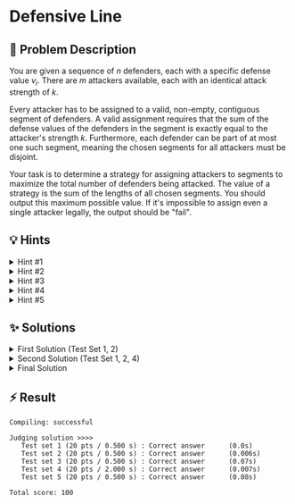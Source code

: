 # Defensive Line

## 📝 Problem Description

You are given a sequence of $n$ defenders, each with a specific defense value $v_i$. There are $m$ attackers available, each with an identical attack strength of $k$.

Every attacker has to be assigned to a valid, non-empty, contiguous segment of defenders. A valid assignment requires that the sum of the defense values of the defenders in the segment is exactly equal to the attacker's strength $k$. Furthermore, each defender can be part of at most one such segment, meaning the chosen segments for all attackers must be disjoint.

Your task is to determine a strategy for assigning attackers to segments to maximize the total number of defenders being attacked. The value of a strategy is the sum of the lengths of all chosen segments. You should output this maximum possible value. If it's impossible to assign even a single attacker legally, the output should be "fail".

## 💡 Hints

<details>

<summary>Hint #1</summary>

The problem asks for a maximum value, which often points towards optimization techniques. The core decision is which segments to pick. Since the segments must be disjoint, a choice to include one segment might prevent you from choosing another overlapping one. This suggests breaking the problem into subproblems: think about optimal solutions for smaller prefixes of defenders with fewer attackers, and build up to the full solution. What choices do you have at each position, and how do previous decisions affect future possibilities?

</details>

<details>
    
<summary>Hint #2</summary>

This problem can be modeled as finding an optimal selection of items (the valid segments) under certain constraints (disjointness). This structure is a classic indicator for Dynamic Programming.

</details>

<details>
    
<summary>Hint #3</summary>

Before trying to select the best combination of segments, it would be extremely helpful to first identify all possible segments that are "valid" candidates. That is, all contiguous subsegments whose defense values sum to exactly $k$.

How can you find all such contiguous segments efficiently? A naive approach of checking every possible start and end point would be too slow ($O(n^2)$). Can you think of a more efficient method, perhaps one that processes the defenders in a single pass? 

</details>

<details>

<summary>Hint #4</summary>

To first identify all valid segments before maximizing the total number of defenders attacked, you can use a sliding window technique. This allows you to efficiently find all contiguous subsegments whose sum equals $k$ without recalculating sums for overlapping segments.

</details>

<details>

<summary>Hint #5</summary>

A natural way to break down the problem into subproblems is by considering prefixes of the defender line and a certain number of available attackers. What is the maximum number of defenders we can engage using $i$ attackers, considering only the first $j$ defenders?

Let $DP(i, j)$ represent this value. When considering the state $DP(i, j)$, you have two main choices regarding the $j$-th defender: either they are not part of the last segment in your solution, or they are. This line of reasoning will lead you to a recurrence relation.

</details>

## ✨ Solutions

<details>

<summary>First Solution (Test Set 1, 2)</summary>

This initial attempt uses a **brute-force recursive** approach to find the optimal assignment. The `calcMaxValue` function explores all possible ways to place `m` attackers on disjoint segments that sum to `k`.

The function works by using a sliding window (`start`, `end`) to find the first available valid segment. Once a valid segment is found, it makes a recursive call to solve the subproblem for the remaining defenders (everything after the found segment) with one less attacker. It then continues to slide the window to find other possible first segments to see if they yield a better total result.

The main issue with this solution is its inefficiency. It does not use memoization, meaning it repeatedly solves the same subproblems. For example, the optimal way to assign `m-1` attackers to a specific suffix of the defender line is calculated multiple times. This leads to a very high time complexity, which is why it only passes the smallest test cases.

### Code

```cpp
#include<iostream>
#include<vector>
#include<cmath>

int calcMaxValue(std::vector<int>& d_sums, int n, int k, int start, int end, int r) {
  if(r == 0) return 0;
  if(end >= n) return -1;  // "fail"
  
  int max_value = -1;
  
  while(end != n) {
    int sum = d_sums[end] - d_sums[start - 1];

    if(sum == k) {
      int remainder_value = calcMaxValue(d_sums, n, k, end+1, end+1, r-1);
      
      if(remainder_value != -1) {
        max_value = std::max(max_value, end - (start - 1) + remainder_value);
        // break because if we are not able to fit r - 1 ranges in to the current interval,
        // we will not be able to fit them into an even smaller interval
        // break;
      }
    }
    
    // Advance sliding window
    if (sum < k || start == end) end++;
    else start++;
  }
  
  return max_value;
}

int main() {
  std::ios_base::sync_with_stdio(false);
  
  int n_tests; std::cin >> n_tests;
  while(n_tests--) {
    int n, m, k; std::cin >> n >> m >> k;
    
    int sum = 0;
    std::vector<int> d_sums = {0};
    for(int i = 0; i < n; i++) {
      int v; std::cin >> v;
      sum += v;
      d_sums.push_back(sum);
    }

    int max_value = calcMaxValue(d_sums, n + 1, k, 1, 1, m);
    
    if(max_value == -1) std::cout << "fail" << std::endl;
    else std::cout << max_value << std::endl;
  }
}
```

</details>

<details>

<summary>Second Solution (Test Set 1, 2, 4)</summary>

This initial solution employs a **top-down dynamic programming** approach with **memoization**. The core of this method is a recursive function, `calcMaxValue(start, r)`, which determines the maximum number of defenders that can be engaged using `r` attackers, starting from the defender at index `start`.

The state for the dynamic programming is defined by `(start, r)`, which corresponds to the subproblem for the suffix of defenders beginning at `start` with `r` attackers still available. To prevent redundant computations for identical subproblems, a memoization table, `memo[start][r]`, is utilized.

Within the recursive function, a **sliding window** technique is used to identify all valid segments that begin at or after the `start` index. For each segment that meets the criteria (i.e., a contiguous group of defenders whose values sum to `k`), the function recursively calls itself to solve the subproblem for the remaining defenders and attackers: `calcMaxValue(end_of_segment + 1, r - 1)`.

The function then selects the maximum value derived from all potential valid segments at the current stage. If no valid assignment is possible, it returns a "fail" indicator (-1). The recursion's base cases are when no attackers are left (`r = 0`) or when there are no more defenders to process.

This strategy systematically examines all valid combinations of disjoint segments and, with the aid of memoization, operates with sufficient efficiency to pass the initial test sets.

The primary drawback of this approach, and what distinguishes it from the more optimized final solution, is its computational efficiency. By integrating the sliding window search for valid segments inside the recursive calls, the same sub-arrays are scanned multiple times. This leads to a higher time complexity, making it too slow for larger test cases.

### Code

```cpp
#include<iostream>
#include<vector>
#include<cmath>

// memo[start][r] = max_value
using Memo = std::vector<std::vector<int>>;

int calcMaxValue(std::vector<int>& d_sums, Memo& memo, int n, int k, int start, int r) {
  if(r == 0) return 0;
  if(start >= n || (start == n - 1 && d_sums[start] - d_sums[start - 1] < k)) return -1; // fail
  
  if(memo[start][r] != -2) return memo[start][r];

  // Setup sliding window
  int i = start;
  int j = start;
  
  int max_value = -1;
  
  while(i < n && j < n) {
    int sum = d_sums[j] - d_sums[i-1];
    int value = j - i + 1;
    
    if(sum > k) {
      i++;
    } else if(sum == k) {
      int remainder_value = calcMaxValue(d_sums, memo, n, k, j + 1, r- 1);
      
      // If we aren't able to find r-1 intervals in [j+1, n], we won't be able to find them in an even smaller interval.
      // So we can break out of the loop
      if(remainder_value == -1) {
        break;
      } else {
        max_value = std::max(max_value, value + remainder_value);
      }
      
      j++;
    } else { // sum < k
      j++;
    }
  }
  
  memo[start][r] = max_value;
  return max_value;
}

int main() {
  std::ios_base::sync_with_stdio(false);
  
  int n_tests; std::cin >> n_tests;
  while(n_tests--) {
    int n, m, k; std::cin >> n >> m >> k;
    
    int sum = 0;
    std::vector<int> d_sums = {0};
    for(int i = 0; i < n; i++) {
      int v; std::cin >> v;
      sum += v;
      d_sums.push_back(sum);
    }
    
    Memo memo(n + 2, std::vector<int>(m+1, -2));

    int res = calcMaxValue(d_sums, memo, n+1, k, 1, m);
    if(res == -1) std::cout << "fail" << std::endl;
    else std::cout << res << std::endl;
  }
}
```

</details>

<details>

<summary>Final Solution</summary>

This problem can be effectively solved using **dynamic programming**. The goal is to find a selection of up to $m$ disjoint, continuous subsegments of the defenders' values, where each segment sums to $k$, such that the total length of these segments is maximized.

The approach consists of two steps:

1.  **Sliding Window:** First, we identify **all valid segments** that sum up to $k$. To do this efficiently, we can use a **sliding window** technique that processes the defenders in a single pass.
2.  **Dynamic Programming:** Then, we use a DP formulation to find the optimal combination of these segments.

### Sliding Window

To avoid recomputing sums for all possible $O(n^2)$ subsegments, we can use a **sliding window** approach. We iterate through the defenders with an `end` pointer, expanding a window and adding the current defender's value to a running `sum`. If the `sum` exceeds $k$, we shrink the window from the left by moving a `start` pointer forward and subtracting the corresponding defender's value.

Whenever the `sum` equals exactly $k$, we have found a valid segment. We can store this information for our DP. A convenient way to do this is to use an array, let's call it `segments`. <br />
`segments[i]` will store the **length of a valid segment ending at index $i$**. If no such segment ends at $i$, we store 0.

Afterwards we know at which indices a valid segment ends, and how long it is. This information will be crucial for our dynamic programming solution.

---

### Dynamic Programming

Now, we build our DP solution bottom-up, based on the precomputed segment information. For this we create a 2D DP table $DP[i][j]$, where:

-   $i$ represents the number of attackers used (from 0 to $m$).
-   $j$ represents the number of defenders that are still left/we can still attack (from 0 to $n$). I.e. $j = 8$ means we consider the first 8 defenders (from index 0 to 7).

Let $DP[i][j]$ be the maximum number of defenders that can be attacked using exactly $i$ attackers, considering only the first $j$ defenders (from index 0 to $j-1$).

---

#### Base Case
-   $DP[0][j] = \phantom{-}0$ for all $j \in [0, n]$: With 0 attackers, we can attack 0 defenders.
-   $DP[i][0] = -1$ for all $i \in [1, m]$: With $i$ attackers but 0 defenders, a solution is impossible.

---

#### Recursive Case
To compute $DP[i][j]$, we need to decide what to do with the last defender in our current consideration (the defender at index $j-1$). We have two main choices:

**Choice 1: Skip the current position**
We don't use any segment that ends at position $j-1$. In this case, our optimal solution remains the same as if we only considered the first $j-1$ defenders with $i$ attackers:
$$DP[i][j] = DP[i][j-1]$$

**Choice 2: Use a segment ending at the current position**
We check if there's a valid segment that ends exactly at position $j-1$. From our preprocessing, `segments[j-1]` tells us the length of such a segment (or 0 if none exists).

If `len = segments[j-1] > 0`, then:
- We can assign one attacker to this segment of length `len`
- This segment covers defenders from position $(j-len)$ to $(j-1)$
- We now have $(i-1)$ attackers remaining to optimally assign to the first $(j-len)$ defenders. The $-len$ because we just attacked the segment of length $len$
- The total defenders attacked would be: $DP[i-1][j-len] + len$

**Making the optimal choice:**
We want to maximize the number of defenders attacked, so we take the better of these two options:

$$DP[i][j] = \max(\underbrace{DP[i][j-1]}_{\text{Skip}}, \underbrace{DP[i-1][j-len] + len}_{\text{Use Segment}})$$

**Important constraint:** We can only use Choice 2 if:
1. A valid segment exists at position $j-1$ (i.e., `len > 0`)
2. The previous state $DP[i-1][j-len]$ is valid (not equal to -1)
3. We have enough defenders to accommodate the segment (i.e., $j \geq len$)

If any of these conditions fail, we can only use Choice 1.

---

### Code
```cpp
#include<iostream>
#include<vector>

// Allocate a dynamic programming table for the maximum number of attackers (100) and the maximum number of defenders (100000).
int dp[101][100001];

void solve() {
  // ===== READ INPUT =====
  int n, m, k; std::cin >> n >> m >> k;
    
  std::vector<int> defenders(n);
  for(int i = 0; i < n; i++) {
    std::cin >> defenders[i];
  }
    
  // ===== SOLVE =====

  // ===== SLIDING WINDOW =====
  // For each index i find the length of a segment with sum k that ends at i using a sliding window approach.
  std::vector<int> segments(n);
  int start = 0;
  int sum = 0;
  
  for(int end = 0; end < n; ++end) {
    sum += defenders[end];
    
    // Move start until sum is no longer larger than k
    while(sum > k) {
      sum -= defenders[start];
      ++start;
    }
    
    // If segment sum is equal to k store it
    if(sum == k) {
      segments[end] = end - start + 1;
    }
  }
  
  // ===== DYNAMIC PROGRAMMING =====
  // Fill entries with 0 defenders left with 0
  for(int i = 0; i <= n; i++) {
    dp[0][i] = 0;
  }
  
  // Fill entries with defenders left but no more segments with -1 ("fail")
  for(int i = 1; i <= m; i++) {
    dp[i][0] = -1;
  }
  
  // Bottom-Up DP
  for(int i = 1; i <= m; i++) {
    for(int j = 1; j <= n; j++) {
      const int len = segments[j-1];
      
      if (len && dp[i-1][j-len] != -1) {
        // The current segment is valid, and with the remaining i-1 fighters and j-len segments we can form a valid solution
        // Take the max of choosing this segment for the fighter "dp[i-1][j-len] + len" and not choosing it "dp[i][j-1]"
        dp[i][j] = std::max(dp[i-1][j-len] + len, dp[i][j-1]);
      } else {
        // No valid segment found, move to next segment
        dp[i][j] = dp[i][j-1];  
      }
    }
  }
  
  // ===== OUTPUT =====
  if (dp[m][n] == -1) {
    std::cout << "fail" << std::endl;
  } else {
    std::cout << dp[m][n] << std::endl;
  }
}

int main() {
  std::ios_base::sync_with_stdio(false);
  
  int n_tests; std::cin >> n_tests;
  while(n_tests--) { solve(); }
}
```
</details>

## ⚡ Result

```plaintext
Compiling: successful

Judging solution >>>>
   Test set 1 (20 pts / 0.500 s) : Correct answer      (0.0s)
   Test set 2 (20 pts / 0.500 s) : Correct answer      (0.006s)
   Test set 3 (20 pts / 0.500 s) : Correct answer      (0.07s)
   Test set 4 (20 pts / 2.000 s) : Correct answer      (0.007s)
   Test set 5 (20 pts / 0.500 s) : Correct answer      (0.08s)

Total score: 100
```